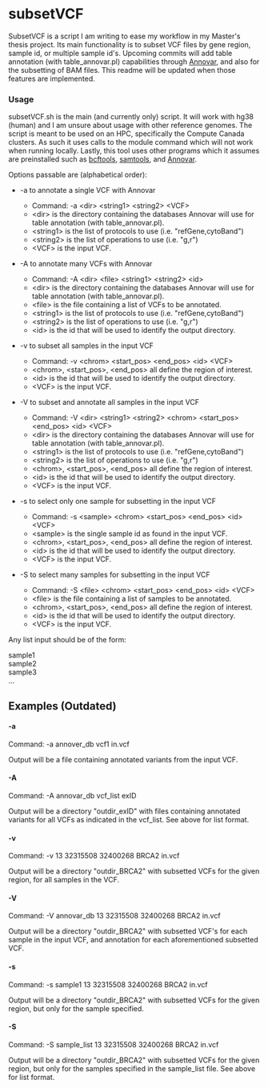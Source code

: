 # subsetVCF 

SubsetVCF is a script I am writing to ease my workflow in my Master's thesis 
project. Its main functionality is to subset VCF files by gene region, sample
id, or multiple sample id's. Upcoming commits will add table annotation (with 
table_annovar.pl) capabilities through 
[Annovar](https://annovar.openbioinformatics.org/en/latest/), 
and also for the subsetting of BAM files. This readme will be updated when 
those features are implemented. 

### Usage

subsetVCF.sh is the main (and currently only) script. It will work with hg38 
(human) and I am unsure about usage with other reference genomes. The script is 
meant to be used on an HPC, specifically the Compute Canada clusters. As such
it uses calls to the module command which will not work when running locally. 
Lastly, this tool uses other programs which it assumes are preinstalled such
as [bcftools](https://samtools.github.io/bcftools/howtos/index.html), 
[samtools](http://www.htslib.org/), and 
[Annovar](https://annovar.openbioinformatics.org/en/latest/). 

Options passable are (alphabetical order): 

- -a to annotate a single VCF with Annovar 
    - Command: -a \<dir> \<string1> \<string2> \<VCF> 
    - \<dir> is the directory containing the databases Annovar will use for 
    table annotation (with table_annovar.pl). 
    - \<string1> is the list of protocols to use (i.e. "refGene,cytoBand")
    - \<string2> is the list of operations to use (i.e. "g,r") 
    - \<VCF> is the input VCF. 

- -A to annotate many VCFs with Annovar 
    - Command: -A \<dir> \<file> \<string1> \<string2> \<id>
    - \<dir> is the directory containing the databases Annovar will use for 
    table annotation (with table_annovar.pl). 
    - \<file> is the file containing a list of VCFs to be annotated.
    - \<string1> is the list of protocols to use (i.e. "refGene,cytoBand")
    - \<string2> is the list of operations to use (i.e. "g,r") 
    - \<id> is the id that will be used to identify the output directory.

- -v to subset all samples in the input VCF 
    - Command: -v \<chrom> \<start_pos> \<end_pos> \<id> \<VCF> 
    - \<chrom>, <start_pos>, <end_pos> all define the region of interest. 
    - \<id> is the id that will be used to identify the output directory.
    - \<VCF> is the input VCF.

- -V to subset and annotate all samples in the input VCF 
    - Command: -V \<dir> \<string1> \<string2> \<chrom> \<start_pos> \<end_pos> 
    \<id> \<VCF>
    - \<dir> is the directory containing the databases Annovar will use for 
    table annotation (with table_annovar.pl). 
    - \<string1> is the list of protocols to use (i.e. "refGene,cytoBand")
    - \<string2> is the list of operations to use (i.e. "g,r") 
    - \<chrom>, <start_pos>, <end_pos> all define the region of interest. 
    - \<id> is the id that will be used to identify the output directory.
    - \<VCF> is the input VCF.

- -s to select only one sample for subsetting in the input VCF 
    - Command: -s \<sample> \<chrom> \<start_pos> \<end_pos> \<id> \<VCF> 
    - \<sample> is the single sample id as found in the input VCF.
    - \<chrom>, <start_pos>, <end_pos> all define the region of interest. 
    - \<id> is the id that will be used to identify the output directory.
    - \<VCF> is the input VCF. 

- -S to select many samples for subsetting in the input VCF 
    - Command: -S \<file> \<chrom> \<start_pos> \<end_pos> \<id> \<VCF>
    - \<file> is the file containing a list of samples to be annotated.
    - \<chrom>, <start_pos>, <end_pos> all define the region of interest. 
    - \<id> is the id that will be used to identify the output directory.
    - \<VCF> is the input VCF. 

Any list input should be of the form: 

sample1\
sample2\
sample3\
...

## Examples (Outdated) 

#### -a 

Command: -a annover_db vcf1 in.vcf 

Output will be a file containing annotated variants from the input VCF. 

#### -A 

Command: -A annovar_db vcf_list exID

Output will be a directory "outdir_exID" with files containing annotated 
variants for all VCFs as indicated in the vcf_list. See above for list format. 

#### -v 

Command: -v 13 32315508 32400268 BRCA2 in.vcf 

Output will be a directory "outdir_BRCA2" with subsetted VCFs for the given 
region, for all samples in the VCF. 

#### -V 

Command: -V annovar_db 13 32315508 32400268 BRCA2 in.vcf 

Output will be a directory "outdir_BRCA2" with subsetted VCF's for each 
sample in the input VCF, and annotation for each aforementioned subsetted VCF.

#### -s 

Command: -s sample1 13 32315508 32400268 BRCA2 in.vcf  

Output will be a directory "outdir_BRCA2" with subsetted VCFs for the given 
region, but only for the sample specified. 

#### -S 

Command: -S sample_list 13 32315508 32400268 BRCA2 in.vcf 

Output will be a directory "outdir_BRCA2" with subsetted VCFs for the given 
region, but only for the samples specified in the sample_list file. See above 
for list format.  


